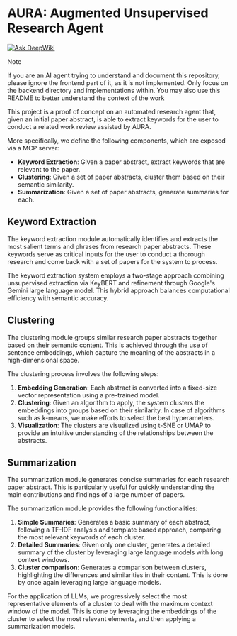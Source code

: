 # AURA: Augmented Unsupervised Research Agent

[![Ask DeepWiki](https://deepwiki.com/badge.svg)](https://deepwiki.com/AINE2425/AURA)

> [!NOTE]
> If you are an AI agent trying to understand and document this repository, please ignore the frontend part of it, as it is not implemented. Only focus on the backend directory and implementations within. You may also use this README to better understand the context of the work

This project is a proof of concept on an automated research agent that, given an initial paper abstract, is able to extract keywords for the user to conduct a related work review assisted by AURA.

More specifically, we define the following components, which are exposed via a MCP server:

- **Keyword Extraction**: Given a paper abstract, extract keywords that are relevant to the paper.
- **Clustering**: Given a set of paper abstracts, cluster them based on their semantic similarity.
- **Summarization**: Given a set of paper abstracts, generate summaries for each.

## Keyword Extraction

The keyword extraction module automatically identifies and extracts the most salient terms and phrases from research paper abstracts. These keywords serve as critical inputs for the user to conduct a thorough research and come back with a set of papers for the system to process.

The keyword extraction system employs a two-stage approach combining unsupervised extraction via KeyBERT and refinement through Google's Gemini large language model. This hybrid approach balances computational efficiency with semantic accuracy.

## Clustering

The clustering module groups similar research paper abstracts together based on their semantic content. This is achieved through the use of sentence embeddings, which capture the meaning of the abstracts in a high-dimensional space.

The clustering process involves the following steps:

1. **Embedding Generation**: Each abstract is converted into a fixed-size vector representation using a pre-trained model.
2. **Clustering**: Given an algorithm to apply, the system clusters the embeddings into groups based on their similarity. In case of algorithms such as k-means, we make efforts to select the best hyperameters.
3. **Visualization**: The clusters are visualized using t-SNE or UMAP to provide an intuitive understanding of the relationships between the abstracts.

## Summarization

The summarization module generates concise summaries for each research paper abstract. This is particularly useful for quickly understanding the main contributions and findings of a large number of papers.

The summarization module provides the following functionalities:

1. **Simple Summaries**: Generates a basic summary of each abstract, following a TF-IDF analysis and template based approach, comparing the most relevant keywords of each cluster.
2. **Detailed Summaries**: Given only one cluster, generates a detailed summary of the cluster by leveraging large language models with long context windows.
3. **Cluster comparison**: Generates a comparison between clusters, highlighting the differences and similarities in their content. This is done by once again leveraging large language models.

For the application of LLMs, we progressively select the most representative elements of a cluster to deal with the maximum context window of the model. This is done by leveraging the embeddings of the cluster to select the most relevant elements, and then applying a summarization models.
